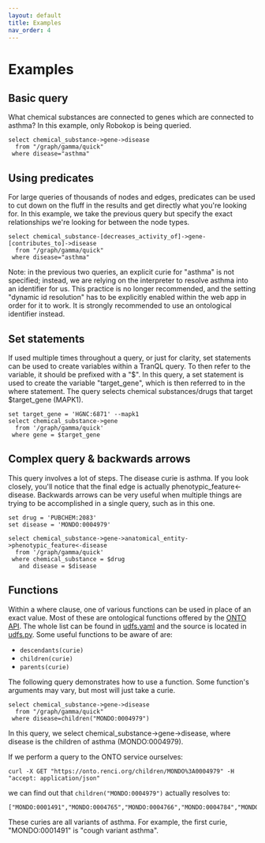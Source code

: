 ```yaml
---
layout: default
title: Examples
nav_order: 4
---
```

# Examples

## Basic query
What chemical substances are connected to genes which are connected to asthma?
In this example, only Robokop is being queried.
```
select chemical_substance->gene->disease
  from "/graph/gamma/quick"
 where disease="asthma"
```

## Using predicates
For large queries of thousands of nodes and edges, predicates can be used
to cut down on the fluff in the results and get directly what you're looking for.
In this example, we take the previous query but specify the exact relationships
we're looking for between the node types.
```
select chemical_substance-[decreases_activity_of]->gene-[contributes_to]->disease
  from "/graph/gamma/quick"
 where disease="asthma"
```

Note: in the previous two queries, an explicit curie for "asthma" is not specified; instead, we are relying on the interpreter to resolve asthma into
an identifier for us. This practice is no longer recommended, and the setting "dynamic id resolution" has to be explicitly enabled within the web app
in order for it to work. It is strongly recommended to use an ontological identifier instead.

## Set statements
If used multiple times throughout a query, or just for clarity, set statements can be used to create variables within a TranQL query.
To then refer to the variable, it should be prefixed with a "$". In this query, a set statement is used to create
the variable "target_gene", which is then referred to in the where statement. The query selects chemical substances/drugs
that target $target_gene (MAPK1).
```
set target_gene = 'HGNC:6871' --mapk1
select chemical_substance->gene
  from '/graph/gamma/quick'
 where gene = $target_gene
```

## Complex query & backwards arrows
This query involves a lot of steps. The disease curie is asthma. If you look closely, you'll notice
that the final edge is actually phenotypic_feature<-disease. Backwards arrows can be very useful
when multiple things are trying to be accomplished in a single query, such as in this one.
```
set drug = 'PUBCHEM:2083'
set disease = 'MONDO:0004979'

select chemical_substance->gene->anatomical_entity->phenotypic_feature<-disease
  from '/graph/gamma/quick'
 where chemical_substance = $drug
   and disease = $disease
```

## Functions
Within a where clause, one of various functions can be used in place of an exact value. Most of these are ontological functions
offered by the [ONTO API](http://onto.renci.org). The whole list can be found in [udfs.yaml](https://github.com/frostyfan109/tranql/blob/master/tranql/udfs.yaml)
and the source is located in [udfs.py](https://github.com/frostyfan109/tranql/blob/master/tranql/udfs.py). Some useful functions to be aware of are:
- `descendants(curie)`
- `children(curie)`
- `parents(curie)`

The following query demonstrates how to use a function. Some function's arguments may vary, but most will just take a curie.
```
select chemical_substance->gene->disease
  from "/graph/gamma/quick"
 where disease=children("MONDO:0004979")
```
In this query, we select chemical_substance->gene->disease, where disease is the children of asthma (MONDO:0004979).

If we perform a query to the ONTO service ourselves:
```
curl -X GET "https://onto.renci.org/children/MONDO%3A0004979" -H "accept: application/json"
```
we can find out that `children("MONDO:0004979")` actually resolves to:
```
["MONDO:0001491","MONDO:0004765","MONDO:0004766","MONDO:0004784","MONDO:0005405","MONDO:0022742"]
```
These curies are all variants of asthma. For example, the first curie, "MONDO:0001491" is "cough variant asthma".
